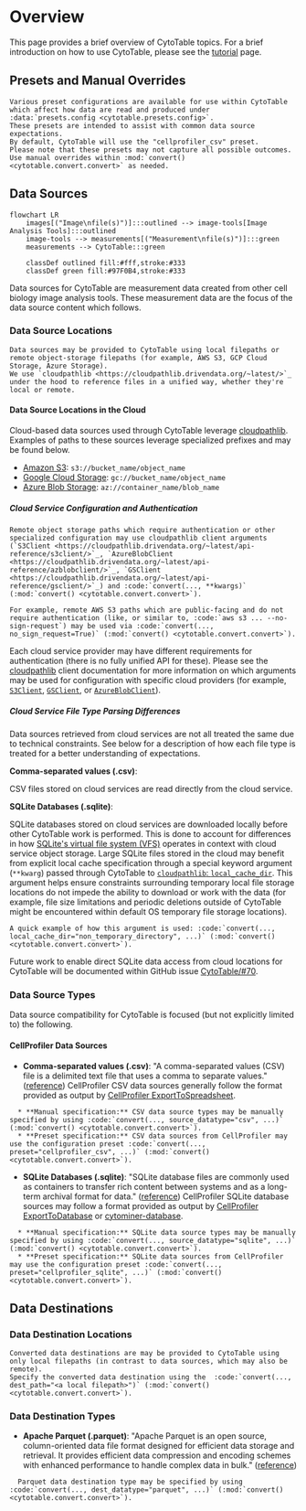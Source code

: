 # Overview

This page provides a brief overview of CytoTable topics.
For a brief introduction on how to use CytoTable, please see the [tutorial](tutorial.md) page.

## Presets and Manual Overrides

```{eval-rst}
Various preset configurations are available for use within CytoTable which affect how data are read and produced under :data:`presets.config <cytotable.presets.config>`.
These presets are intended to assist with common data source expectations.
By default, CytoTable will use the "cellprofiler_csv" preset.
Please note that these presets may not capture all possible outcomes.
Use manual overrides within :mod:`convert() <cytotable.convert.convert>` as needed.
```

## Data Sources

```{mermaid}
flowchart LR
    images[("Image\nfile(s)")]:::outlined --> image-tools[Image Analysis Tools]:::outlined
    image-tools --> measurements[("Measurement\nfile(s)")]:::green
    measurements --> CytoTable:::green

    classDef outlined fill:#fff,stroke:#333
    classDef green fill:#97F0B4,stroke:#333
```

Data sources for CytoTable are measurement data created from other cell biology image analysis tools.
These measurement data are the focus of the data source content which follows.

### Data Source Locations

```{eval-rst}
Data sources may be provided to CytoTable using local filepaths or remote object-storage filepaths (for example, AWS S3, GCP Cloud Storage, Azure Storage).
We use `cloudpathlib <https://cloudpathlib.drivendata.org/~latest/>`_  under the hood to reference files in a unified way, whether they're local or remote.
```

#### Data Source Locations in the Cloud

Cloud-based data sources used through CytoTable leverage [cloudpathlib](https://cloudpathlib.drivendata.org/~latest/).
Examples of paths to these sources leverage specialized prefixes and may be found below.

- [Amazon S3](https://en.wikipedia.org/wiki/Amazon_S3): `s3://bucket_name/object_name`
- [Google Cloud Storage](https://en.wikipedia.org/wiki/Google_Cloud_Storage): `gc://bucket_name/object_name`
- [Azure Blob Storage](https://en.wikipedia.org/wiki/Microsoft_Azure#Storage_services): `az://container_name/blob_name`

##### Cloud Service Configuration and Authentication

```{eval-rst}
Remote object storage paths which require authentication or other specialized configuration may use cloudpathlib client arguments (`S3Client <https://cloudpathlib.drivendata.org/~latest/api-reference/s3client/>`_, `AzureBlobClient <https://cloudpathlib.drivendata.org/~latest/api-reference/azblobclient/>`_, `GSClient <https://cloudpathlib.drivendata.org/~latest/api-reference/gsclient/>`_) and :code:`convert(..., **kwargs)` (:mod:`convert() <cytotable.convert.convert>`).

For example, remote AWS S3 paths which are public-facing and do not require authentication (like, or similar to, :code:`aws s3 ... --no-sign-request`) may be used via :code:`convert(..., no_sign_request=True)` (:mod:`convert() <cytotable.convert.convert>`).
```

Each cloud service provider may have different requirements for authentication (there is no fully unified API for these).
Please see the [cloudpathlib](https://cloudpathlib.drivendata.org/~latest/) client documentation for more information on which arguments may be used for configuration with specific cloud providers (for example, [`S3Client`](https://cloudpathlib.drivendata.org/stable/api-reference/s3client/), [`GSClient`](https://cloudpathlib.drivendata.org/stable/api-reference/gsclient/), or [`AzureBlobClient`](https://cloudpathlib.drivendata.org/stable/api-reference/azblobclient/)).

##### Cloud Service File Type Parsing Differences

Data sources retrieved from cloud services are not all treated the same due to technical constraints.
See below for a description of how each file type is treated for a better understanding of expectations.

__Comma-separated values (.csv)__:

CSV files stored on cloud services are read directly from the cloud service.

__SQLite Databases (.sqlite)__:

SQLite databases stored on cloud services are downloaded locally before other CytoTable work is performed.
This is done to account for differences in how [SQLite's virtual file system (VFS)](https://www.sqlite.org/vfs.html) operates in context with cloud service object storage.
Large SQLite files stored in the cloud may benefit from explicit local cache specification through a special keyword argument (`**kwarg`) passed through CytoTable to [`cloudpathlib`: `local_cache_dir`](https://cloudpathlib.drivendata.org/~latest/caching/#keeping-the-cache-around).
This argument helps ensure constraints surrounding temporary local file storage locations do not impede the ability to download or work with the data (for example, file size limitations and periodic deletions outside of CytoTable might be encountered within default OS temporary file storage locations).

```{eval-rst}
A quick example of how this argument is used: :code:`convert(..., local_cache_dir="non_temporary_directory", ...)` (:mod:`convert() <cytotable.convert.convert>`).
```

Future work to enable direct SQLite data access from cloud locations for CytoTable will be documented within GitHub issue [CytoTable/#70](https://github.com/cytomining/CytoTable/issues/70).

### Data Source Types

Data source compatibility for CytoTable is focused (but not explicitly limited to) the following.

#### CellProfiler Data Sources

- __Comma-separated values (.csv)__: "A comma-separated values (CSV) file is a delimited text file that uses a comma to separate values." ([reference](https://en.wikipedia.org/wiki/Comma-separated_values))
  CellProfiler CSV data sources generally follow the format provided as output by [CellProfiler ExportToSpreadsheet](https://cellprofiler-manual.s3.amazonaws.com/CPmanual/ExportToSpreadsheet.html).

```{eval-rst}
  * **Manual specification:** CSV data source types may be manually specified by using :code:`convert(..., source_datatype="csv", ...)` (:mod:`convert() <cytotable.convert.convert>`).
  * **Preset specification:** CSV data sources from CellProfiler may use the configuration preset :code:`convert(..., preset="cellprofiler_csv", ...)` (:mod:`convert() <cytotable.convert.convert>`).
```

- __SQLite Databases (.sqlite)__: "SQLite database files are commonly used as containers to transfer rich content between systems and as a long-term archival format for data." ([reference](https://sqlite.org/index.html))
  CellProfiler SQLite database sources may follow a format provided as output by [CellProfiler ExportToDatabase](https://cellprofiler-manual.s3.amazonaws.com/CPmanual/ExportToDatabase.html) or [cytominer-database](https://github.com/cytomining/cytominer-database).

```{eval-rst}
  * **Manual specification:** SQLite data source types may be manually specified by using :code:`convert(..., source_datatype="sqlite", ...)` (:mod:`convert() <cytotable.convert.convert>`).
  * **Preset specification:** SQLite data sources from CellProfiler may use the configuration preset :code:`convert(..., preset="cellprofiler_sqlite", ...)` (:mod:`convert() <cytotable.convert.convert>`).
```

## Data Destinations

### Data Destination Locations

```{eval-rst}
Converted data destinations are may be provided to CytoTable using only local filepaths (in contrast to data sources, which may also be remote).
Specify the converted data destination using the  :code:`convert(..., dest_path="<a local filepath>")` (:mod:`convert() <cytotable.convert.convert>`).
```

### Data Destination Types

- __Apache Parquet (.parquet)__: "Apache Parquet is an open source, column-oriented data file format designed for efficient data storage and retrieval.
  It provides efficient data compression and encoding schemes with enhanced performance to handle complex data in bulk." ([reference](https://parquet.apache.org/))

```{eval-rst}
  Parquet data destination type may be specified by using :code:`convert(..., dest_datatype="parquet", ...)` (:mod:`convert() <cytotable.convert.convert>`).
```
